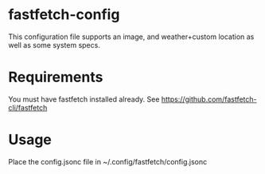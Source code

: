 # fastfetch-config

This configuration file supports an image, and weather+custom location as well as some system specs.

# Requirements

You must have fastfetch installed already. See https://github.com/fastfetch-cli/fastfetch

# Usage

Place the config.jsonc file in ~/.config/fastfetch/config.jsonc